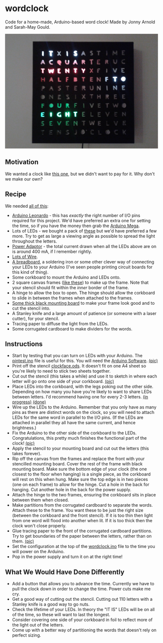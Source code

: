 # wordclock

Code for a home-made, Arduino-based word clock! Made by Jonny Arnold and Sarah-May Gould.

![Completed Clock](https://raw.githubusercontent.com/jonnyarnold/wordclock/master/pictures/8_complete.jpg)

## Motivation

We wanted a clock like [this one](http://188.65.117.75/~edcs/wp-content/uploads/2011/05/1301481058-image-scott-clock.jpg), but we didn't want to pay for it. Why don't we make our own?

## Recipe

We needed [all of this](https://raw.githubusercontent.com/jonnyarnold/wordclock/master/pictures/1_pieces.jpg):

* [Arduino Leonardo](http://oomlout.co.uk/products/arduino-leonardo) - this has *exactly* the right number of I/O pins required for this project. We'd have preferred an extra one for setting the time, so if you have the money then grab the [Arduino Mega](http://oomlout.co.uk/products/arduino-mega-2560).
* Lots of LEDs - we bought a pack of [these](http://oomlout.co.uk/collections/extra-pieces/products/frosted-leds-10mm-red-green-blue-white-x5) but we'd have preferred a few more. Try to get as large a viewing angle as possible to spread the light throughout the letters.
* [Power Adaptor](http://oomlout.co.uk/collections/arduino/products/arduino-wall-power-adapter-uk) - the total current drawn when all the LEDs above are on is around 400 mA, if I remember rightly.
* [Lots of Wire](http://oomlout.co.uk/collections/extra-pieces/products/wire-11-colours-2-meters).
* [A breadboard](http://oomlout.co.uk/collections/prototyping/products/breadboard-400-point), a soldering iron or some other clever way of connecting your LEDs to your Arduino (I've seen people printing circuit boards for this kind of thing).
* Some corkboard to mount the Arduino and LEDs onto.
* 2 square canvas frames ([like these](https://www.etsy.com/listing/70519594/kids-canvas-art-set-of-4-polka-dot-tree)) to make up the frame. Note that your stencil should fit within the *inner* border of the frame.
* A hinge to allow the box to open. The hinge should allow the corkboard to slide in between the frames when attached to the frames.
* [Some thick black mounting board](http://www.hobbycraft.co.uk/daler-rowney-black-core-mountboard-poster-black-a1/563630-1000) to make your frame look good and to cut the stencil into.
* A Stanley knife and a large amount of patience (or someone with a laser cutter), for your stencil.
* Tracing paper to diffuse the light from the LEDs.
* Some corrugated cardboard to make dividers for the words.

## Instructions

* Start by testing that you can turn on LEDs with your Arduino. The [pintest.ino](https://github.com/jonnyarnold/wordclock/blob/master/inos/pintest.ino) file is useful for this. You will need the [Arduino Software](http://arduino.cc/en/Main/Software). [(pic)](https://raw.githubusercontent.com/jonnyarnold/wordclock/master/pictures/2_led_test.jpg)
* Print off the stencil [clockface.ods](https://github.com/jonnyarnold/wordclock/blob/master/clockface.ods). It doesn't fit on one A4 sheet so you're likely to need to stick two sheets together.
* Cut out the stencil (this takes a while) and use it to sketch in where each letter will go onto one side of your corkboard. [(pic)](https://raw.githubusercontent.com/jonnyarnold/wordclock/master/pictures/3_stencil_cork.jpg)
* Place LEDs into the corkboard, with the legs poking out the other side. Depending on how many you have you're likely to want to share LEDs between letters. I'd recommend having one for every 2-3 letters. [(in progress)](https://raw.githubusercontent.com/jonnyarnold/wordclock/master/pictures/4_cork_frame.jpg) [(done)](https://raw.githubusercontent.com/jonnyarnold/wordclock/master/pictures/5_cork.jpg)
* Wire up the LEDs to the Arduino. Remember that you only have as many pins as there are distinct words on the clock, so you will need to attach LEDs for the same word in parallel to the I/O pins. (If the LEDs are attached in parallel they all have the same current, and hence brightness.)
* Fix the Arduino to the other side of the corkboard to the LEDs. Congratulations, this pretty much finishes the functional part of the clock! [(pic)](https://raw.githubusercontent.com/jonnyarnold/wordclock/master/pictures/6_arduino_cork.jpg)
* Apply the stencil to your mounting board and cut out the letters (this takes forever).
* Rip off the canvas from the frames and replace the front with your stencilled mounting board. Cover the rest of the frame with black mounting board. Make sure the bottom edge of your clock (the one closest to the floor when hanging) is a single piece, as the corkboard will rest on this when hung. Make sure the top edge is in two pieces (one on each frame) to allow for the hinge. Cut a hole in the back for hanging. Cut another hole in the back for the power supply.
* Attach the hinge to the two frames, ensuring the corkboard sits in place between them when closed.
* Make partitions from the corrugated cardboard to separate the words. Attach these to the frame. You want these to be just the right size (between the corkboard and the front stencil). If it is too thin then light from one word will flood into another when lit. If it is too thick then the clock won't close properly.
* Glue tracing paper to the front of the corrugated cardboard partitions. Try to get boundaries of the paper between the letters, rather than on them. [(pic)](https://raw.githubusercontent.com/jonnyarnold/wordclock/master/pictures/7_tracing.jpg)
* Set the configuration at the top of the [wordclock.ino](https://github.com/jonnyarnold/wordclock/blob/master/inos/wordclock.ino) file to the time you will power on the Arduino.
* Pop in the power supply and turn it on at the right time!

## What We Would Have Done Differently

* Add a button that allows you to advance the time. Currently we have to pull the clock down in order to change the time. Power cuts make me cry.
* Get a good way of cutting out the stencil. Cutting out 110 letters with a Stanley knife is a good way to go nuts.
* Check the lifetime of your LEDs. In theory the "IT IS" LEDs will be on all of the time, so these will want to last the longest.
* Consider covering one side of your corkboard in foil to reflect more of the light out of the letters.
* Come up with a better way of partitioning the words that doesn't rely on perfect sizing.
